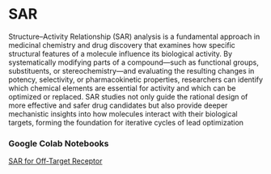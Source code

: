# SAR
Structure–Activity Relationship (SAR) analysis is a fundamental approach in medicinal chemistry and drug discovery that examines how specific structural features of a molecule influence its biological activity. By systematically modifying parts of a compound—such as functional groups, substituents, or stereochemistry—and evaluating the resulting changes in potency, selectivity, or pharmacokinetic properties, researchers can identify which chemical elements are essential for activity and which can be optimized or replaced. SAR studies not only guide the rational design of more effective and safer drug candidates but also provide deeper mechanistic insights into how molecules interact with their biological targets, forming the foundation for iterative cycles of lead optimization

### Google Colab Notebooks
[SAR for Off-Target Receptor](https://colab.research.google.com/github/sofia-sunny/SAR/blob/main/01-SAR_for_off_Target_receptor.ipynb)
